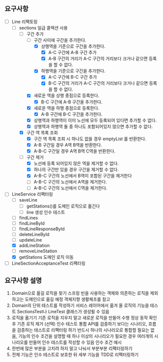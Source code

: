 ## 요구사항

- [ ] Line 리팩토링
    - [ ] sections 일급 콜렉션 사용
        - [ ] 구간 추가
            - [ ] 구간 사이에 구간을 추가한다.
                - [x] 상행역을 기준으로 구간을 추가한다.
                    - [x] A-C 구간에 A-B 구간 추가
                    - [x] A-B 구간의 거리가 A-C 구간의 거리보다 크거나 같으면 등록을 할 수 없다.
                - [x] 하행역을 기준으로 구간을 추가한다.
                    - [x] A-C 구간에 B-C 구간 추가
                    - [x] B-C 구간의 거리가 A-C 구간의 거리보다 크거나 같으면 등록을 할 수 없다.
            - [x] 새로운 역을 상행 종점으로 등록한다.
                - [x] B-C 구간에 A-B 구간을 추가한다.
            - [x] 새로운 역을 하행 종점으로 등록한다.
                - [x] A-B 구간에 B-C 구간을 추가한다.
            - [x] 상행역과 하행역이 이미 노선에 모두 등록되어 있다면 추가할 수 없다.
            - [x] 상행역과 하행역 둘 중 하나도 포함되어있지 않으면 추가할 수 없다.
        - [x] 구간 역 목록 조회
            - [x] 구간 역 목록 조회 시 하나도 없을 경우 emptyList 를 반환한다.
            - [x] A-B 구간일 경우 A역 B역을 반환한다.
            - [x] A-B-C 구간일 경우 A역 B역 C역을 반환한다.
        - [ ] 구간 제거
            - [x] 노선에 등록 되어있지 않은 역을 제거할 수 없다.
            - [x] 하나의 구간만 있을 경우 구간을 제거할 수 없다.
            - [x] A-B-C 구간의 노선에서 B역이 포함된 구간을 제거한다
            - [ ] A-B-C 구간의 노선에서 A역을 제거한다.
            - [ ] A-B-C 구간의 노선에서 C역을 제거한다.

- [ ] LineService 리팩터링
    - [ ] saveLine
        - [ ] getStations()를 도메인 로직으로 옮긴다
        - [ ] line 생성 인수 테스트
    - [ ] findLines
    - [ ] findLineById
    - [ ] findLineResponseById
    - [ ] deleteLineById
    - [ ] updateLine
    - [x] addLineStation
    - [ ] removeLineStation
    - [x] getStations 도메인 로직 이동
- [ ] LineSectionAcceptanceTest 리팩터링

## 요구사항 설명

1. Domain으로 옮길 로직을 찾기
   스프링 빈을 사용하는 객체와 의존하는 로직을 제외하고는 도메인으로 옮길 예정
   객체지향 생활체조를 참고
2. Domain의 단위 테스트를 작성하기
   서비스 레이어에서 옮겨 올 로직의 기능을 테스트
   SectionsTest나 LineTest 클래스가 생성될 수 있음
3. 로직을 옮기기
   기존 로직을 지우지 말고 새로운 로직을 만들어 수행
   정상 동작 확인 후 기존 로직 제거
   (선택) 인수 테스트 통합
   API를 검증하기 보다는 시나리오, 흐름을 검증하는 테스트로 리팩터링 하기
   반드시 하나의 시나리오로 통합할 필요는 없음, 기능의 인수 조건을 설명할 때 하나 이상의 시나리오가 필요한 경우 여러개의 시나리오를 만들어 인수 테스트를 작성할 수 있음
   인수 조건 예시
4. 한번에 많은 부분을 고치려 하지 말고 나눠서 부분부분 리팩터링하기
5. 전체 기능은 인수 테스트로 보호한 뒤 세부 기능을 TDD로 리팩터링하기
